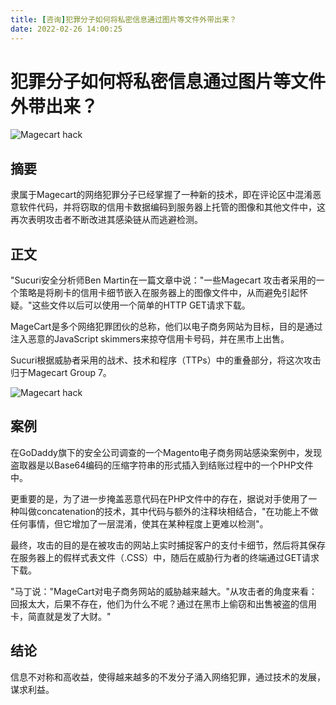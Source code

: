 ```yaml
---
title: [咨询]犯罪分子如何将私密信息通过图片等文件外带出来？
date: 2022-02-26 14:00:25
---
```




# 犯罪分子如何将私密信息通过图片等文件外带出来？

![Magecart hack](https://thehackernews.com/images/-cJoAq5cCs1U/YOhaPTZLspI/AAAAAAAADJU/LYmgXTIn_nsBcMW1TGfJqqc0gL7KJ1q0wCLcBGAsYHQ/s728-e1000/credit-card-data.jpg)

## 摘要

隶属于Magecart的网络犯罪分子已经掌握了一种新的技术，即在评论区中混淆恶意软件代码，并将窃取的信用卡数据编码到服务器上托管的图像和其他文件中，这再次表明攻击者不断改进其感染链从而逃避检测。

## 正文

"Sucuri安全分析师Ben Martin在一篇文章中说："一些Magecart 攻击者采用的一个策略是将刷卡的信用卡细节嵌入在服务器上的图像文件中，从而避免引起怀疑。"这些文件以后可以使用一个简单的HTTP GET请求下载。

MageCart是多个网络犯罪团伙的总称，他们以电子商务网站为目标，目的是通过注入恶意的JavaScript skimmers来掠夺信用卡号码，并在黑市上出售。

Sucuri根据威胁者采用的战术、技术和程序（TTPs）中的重叠部分，将这次攻击归于Magecart Group 7。

![Magecart hack](https://thehackernews.com/images/-k_2b7TRsrTk/YOhV30KyJPI/AAAAAAAADJM/K_bbvEP4LqcS4ApmGi9Y-6X5ZdiUtxFNACLcBGAsYHQ/s728-e1000/code.jpg)

## 案例

在GoDaddy旗下的安全公司调查的一个Magento电子商务网站感染案例中，发现盗取器是以Base64编码的压缩字符串的形式插入到结账过程中的一个PHP文件中。

更重要的是，为了进一步掩盖恶意代码在PHP文件中的存在，据说对手使用了一种叫做concatenation的技术，其中代码与额外的注释块相结合，"在功能上不做任何事情，但它增加了一层混淆，使其在某种程度上更难以检测"。

最终，攻击的目的是在被攻击的网站上实时捕捉客户的支付卡细节，然后将其保存在服务器上的假样式表文件（.CSS）中，随后在威胁行为者的终端通过GET请求下载。



"马丁说："MageCart对电子商务网站的威胁越来越大。"从攻击者的角度来看：回报太大，后果不存在，他们为什么不呢？通过在黑市上偷窃和出售被盗的信用卡，简直就是发了大财。"

## 结论

信息不对称和高收益，使得越来越多的不发分子涌入网络犯罪，通过技术的发展，谋求利益。